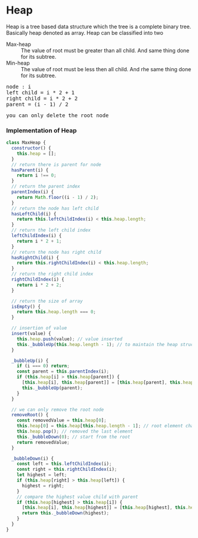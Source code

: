 # Heap

Heap is a tree based data structure which the tree is a complete binary tree. Basically heap denoted as array. Heap can be classified into two <br />

<dl>
  <dt>Max-heap</dt>
  <dd>The value of root must be greater than all child. And same thing done for its subtree.</dd>
  <dt>Min-heap</dt>
  <dd>The value of root must be less then all child. And rhe same thing done for its subtree.</dd>
</dl>


<pre>
node : i
left child = i * 2 + 1
right child = i * 2 + 2 
parent = (i - 1) / 2
</pre>

<pre>you can only delete the root node</pre>


### Implementation of Heap

```js
class MaxHeap {
  constructor() {
    this.heap = [];
  }
  // return there is parent for node
  hasParent(i) {
    return i !== 0;
  }
  // return the parent index
  parentIndex(i) {
    return Math.floor((i - 1) / 2);
  }
  // return the node has left child
  hasLeftChild(i) {
    return this.leftChildIndex(i) < this.heap.length;
  }
  // return the left child index
  leftChildIndex(i) {
    return i * 2 + 1;
  }
  // return the node has right child
  hasRightChild(i) {
    return this.rightChildIndex(i) < this.heap.length;
  }
  // return the right child index
  rightChildIndex(i) {
    return i * 2 + 2;
  }

  // return the size of array
  isEmpty() {
    return this.heap.length === 0;
  }

  // insertion of value
  insert(value) {
    this.heap.push(value); // value inserted
    this._bubbleUp(this.heap.length - 1); // to maintain the heap structure
  }

  _bubbleUp(i) {
    if (i === 0) return;
    const parent = this.parentIndex(i);
    if (this.heap[i] > this.heap[parent]) {
      [this.heap[i], this.heap[parent]] = [this.heap[parent], this.heap[i]];
      this._bubbleUp(parent);
    }
  }

  // we can only remove the root node
  removeRoot() {
    const removedValue = this.heap[0];
    this.heap[0] = this.heap[this.heap.length - 1]; // root element change with last element
    this.heap.pop(); // removed the last element
    this._bubbleDown(0); // start from the root
    return removedValue;
  }

  _bubbleDown(i) {
    const left = this.leftChildIndex(i);
    const right = this.rightChildIndex(i);
    let highest = left;
    if (this.heap[right] > this.heap[left]) {
      highest = right;
    }
    // compare the highest value child with parent
    if (this.heap[highest] > this.heap[i]) {
      [this.heap[i], this.heap[highest]] = [this.heap[highest], this.heap[i]]; // swap
      return this._bubbleDown(highest);
    }
  }
}

```